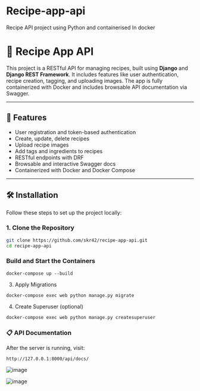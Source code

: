 # Recipe-app-api
Recipe API project using Python and containerised In docker
# 🍲 Recipe App API

This project is a RESTful API for managing recipes, built using **Django** and **Django REST Framework**. It includes features like user authentication, recipe creation, tagging, and uploading images. The app is fully containerized with Docker and includes browsable API documentation via Swagger.

---

## 🚀 Features

- User registration and token-based authentication
- Create, update, delete recipes
- Upload recipe images
- Add tags and ingredients to recipes
- RESTful endpoints with DRF
- Browsable and interactive Swagger docs
- Containerized with Docker and Docker Compose

---

## 🛠️ Installation

Follow these steps to set up the project locally:

### 1. Clone the Repository

```bash
git clone https://github.com/skr42/recipe-app-api.git
cd recipe-app-api
```
### Build and Start the Containers
```
docker-compose up --build
```
3. Apply Migrations
 ```
docker-compose exec web python manage.py migrate
```
4. Create Superuser (optional)
```
docker-compose exec web python manage.py createsuperuser
```
### 📋 API Documentation
After the server is running, visit:
```
http://127.0.0.1:8000/api/docs/
```

![image](https://github.com/user-attachments/assets/c2693e39-0c3e-4cb4-b02a-62f0ac2905a3)

![image](https://github.com/user-attachments/assets/17293273-a09a-4341-833e-b006534d2902)

